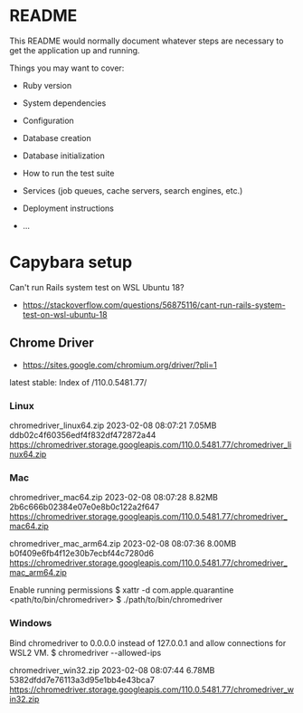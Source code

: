 # README

This README would normally document whatever steps are necessary to get the
application up and running.

Things you may want to cover:

- Ruby version

- System dependencies

- Configuration

- Database creation

- Database initialization

- How to run the test suite

- Services (job queues, cache servers, search engines, etc.)

- Deployment instructions

- ...

# Capybara setup

Can't run Rails system test on WSL Ubuntu 18?

- https://stackoverflow.com/questions/56875116/cant-run-rails-system-test-on-wsl-ubuntu-18

## Chrome Driver

- https://sites.google.com/chromium.org/driver/?pli=1

latest stable:
Index of /110.0.5481.77/

### Linux

chromedriver_linux64.zip 2023-02-08 08:07:21 7.05MB ddb02c4f60356edf4f832df472872a44
https://chromedriver.storage.googleapis.com/110.0.5481.77/chromedriver_linux64.zip

### Mac

chromedriver_mac64.zip 2023-02-08 08:07:28 8.82MB 2b6c666b02384e07e0e8b0c122a2f647
https://chromedriver.storage.googleapis.com/110.0.5481.77/chromedriver_mac64.zip

chromedriver_mac_arm64.zip 2023-02-08 08:07:36 8.00MB b0f409e6fb4f12e30b7ecbf44c7280d6
https://chromedriver.storage.googleapis.com/110.0.5481.77/chromedriver_mac_arm64.zip

Enable running permissions
$ xattr -d com.apple.quarantine <path/to/bin/chromedriver>
$ ./path/to/bin/chromedriver

### Windows

Bind chromedriver to 0.0.0.0 instead of 127.0.0.1
and allow connections for WSL2 VM.
$ chromedriver --allowed-ips

chromedriver_win32.zip 2023-02-08 08:07:44 6.78MB 5382dfdd7e76113a3d95e1bb4e43bca7
https://chromedriver.storage.googleapis.com/110.0.5481.77/chromedriver_win32.zip
